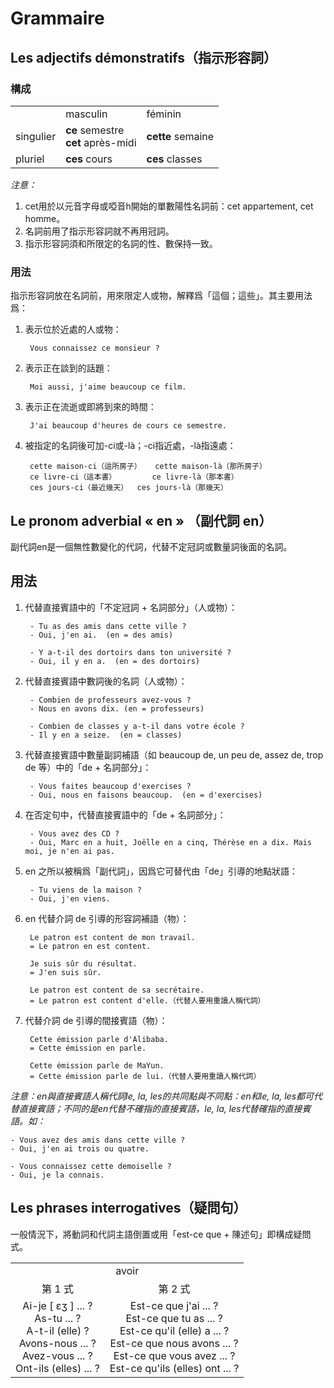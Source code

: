 # Grammaire

## Les adjectifs démonstratifs（指示形容詞）

### 構成
<table>
    <tbody>
        <tr>
            <td></td>
            <td>
                masculin
            </td>
            <td>
                féminin
            </td>
        </tr>
        <tr>
            <td>
                singulier
            </td>
            <td>
                <strong>ce</strong> semestre
                <br />
                <strong>cet</strong> après-midi
            </td>
            <td>
                <strong>cette</strong> semaine
            </td>
        </tr>
        <tr>
            <td>
                pluriel
            </td>
            <td>
                <strong>ces</strong> cours
            </td>
            <td>
                <strong>ces</strong> classes
            </td>
        </tr>
    </tbody>
</table>

*注意：*
1. cet用於以元音字母或啞音h開始的單數陽性名詞前：cet appartement, cet homme。
2. 名詞前用了指示形容詞就不再用冠詞。
3. 指示形容詞須和所限定的名詞的性、數保持一致。


### 用法

指示形容詞放在名詞前，用來限定人或物，解釋爲「這個；這些」。其主要用法爲：

1. 表示位於近處的人或物：

        Vous connaissez ce monsieur ?

2. 表示正在談到的話題：

        Moi aussi, j'aime beaucoup ce film.

3. 表示正在流逝或即將到來的時間：

        J'ai beaucoup d'heures de cours ce semestre.

4. 被指定的名詞後可加-ci或-là；-ci指近處，-là指遠處：

        cette maison-ci（這所房子）	cette maison-là（那所房子）
        ce livre-ci（這本書）		ce livre-là（那本書）
        ces jours-ci（最近幾天）	ces jours-là（那幾天）


## Le pronom adverbial « en » （副代詞 en）
副代詞en是一個無性數變化的代詞，代替不定冠詞或數量詞後面的名詞。

## 用法
1. 代替直接賓語中的「不定冠詞 + 名詞部分」（人或物）：

        - Tu as des amis dans cette ville ?
        - Oui, j'en ai.  (en = des amis)

        - Y a-t-il des dortoirs dans ton université ?
        - Oui, il y en a.  (en = des dortoirs)

2. 代替直接賓語中數詞後的名詞（人或物）：

        - Combien de professeurs avez-vous ?
        - Nous en avons dix. (en = professeurs)

        - Combien de classes y a-t-il dans votre école ?
        - Il y en a seize.  (en = classes)

3. 代替直接賓語中數量副詞補語（如 beaucoup de, un peu de, assez de, trop de 等）中的「de + 名詞部分」：

        - Vous faites beaucoup d'exercises ?
        - Oui, nous en faisons beaucoup.  (en = d'exercises)

4. 在否定句中，代替直接賓語中的「de + 名詞部分」：

        - Vous avez des CD ?
        - Oui, Marc en a huit, Joëlle en a cinq, Thérèse en a dix. Mais moi, je n'en ai pas.

5. en 之所以被稱爲「副代詞」，因爲它可替代由「de」引導的地點狀語：

        - Tu viens de la maison ?
        - Oui, j'en viens.

6. en 代替介詞 de 引導的形容詞補語（物）：

        Le patron est content de mon travail.
        = Le patron en est content.

        Je suis sûr du résultat.
        = J'en suis sûr.

        Le patron est content de sa secrétaire.
        = Le patron est content d'elle.（代替人要用重讀人稱代詞）

7. 代替介詞 de 引導的間接賓語（物）：

        Cette émission parle d'Alibaba.
        = Cette émission en parle.

        Cette émission parle de MaYun.
        = Cette émission parle de lui.（代替人要用重讀人稱代詞）


*注意：en與直接賓語人稱代詞le, la, les的共同點與不同點：en和le, la, les都可代替直接賓語；不同的是en代替不確指的直接賓語，le, la, les代替確指的直接賓語。如：*

    - Vous avez des amis dans cette ville ?
    - Oui, j'en ai trois ou quatre.

    - Vous connaissez cette demoiselle ?
    - Oui, je la connais.


## Les phrases interrogatives（疑問句）
一般情況下，將動詞和代詞主語倒置或用「est-ce que + 陳述句」即構成疑問式。

<table style="text-align: center !important;">
    <tbody style="text-align: center !important;">
        <tr style="text-align: center !important;">
            <td colspan="2" style="text-align: center !important;">
                avoir
            </td>
        </tr>
        <tr>
            <td>第 1 式</td>
            <td>第 2 式</td>
        </tr>
        <tr>
            <td>
                Ai-je [ ɛʒ ] ... ?
                <br />
                As-tu ... ?
                <br />
                A-t-il (elle) ?
                <br />
                Avons-nous ... ?
                <br />
                Avez-vous ... ?
                <br />
                Ont-ils (elles) ... ?
            </td>
            <td>
                Est-ce que j'ai ... ?
                <br />
                Est-ce que tu as ... ?
                <br />
                Est-ce qu'il (elle) a ... ?
                <br />
                Est-ce que nous avons ... ?
                <br />
                Est-ce que vous avez ... ?
                <br />
                Est-ce qu'ils (elles) ont ... ?
            </td>
        </tr>
    </tbody>
</table>
